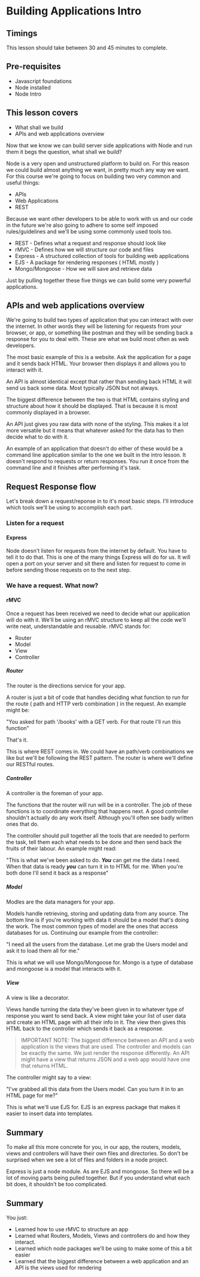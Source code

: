 # Building Applications Intro

## Timings

This lesson should take between 30 and 45 minutes to complete.

## Pre-requisites

* Javascript foundations
* Node installed
* Node Intro

## This lesson covers

* What shall we build
* APIs and web applications overview

Now that we know we can build server side applications with Node and run them it begs the question, what shall we build?

Node is a very open and unstructured platform to build on. For this reason we could build almost anything we want, in pretty much any way we want. For this course we're going to focus on building two very common and useful things:

* APIs
* Web Applications
* REST

Because we want other developers to be able to work with us and our code in the future we're also going to adhere to some self imposed rules/guidelines and we'll be using some commonly used tools too.

* REST - Defines what a request and response should look like
* rMVC - Defines how we will structure our code and files
* Express - A structured collection of tools for building web applications
* EJS - A package for rendering responses ( HTML mostly )
* Mongo/Mongoose - How we will save and retrieve data

Just by pulling together these five things we can build some very powerful applications. 

## APIs and web applications overview

We're going to build two types of application that you can interact with over the internet. In other words they will be listening for requests from your browser, or app, or something like postman and they will be sending back a response for you to deal with. These are what we build most often as web developers. 

The most basic example of this is a website. Ask the application for a page and it sends back HTML. Your browser then displays it and allows you to interact with it.

An API is almost identical except that rather than sending back HTML it will send us back some data. Most typically JSON but not always.

The biggest difference between the two is that HTML contains styling and structure about how it should be displayed. That is because it is most commonly displayed in a browser.

An API just gives you raw data with none of the styling. This makes it a lot more versatile but it means that whatever asked for the data has to then decide what to do with it.

An example of an application that doesn't do either of these would be a command line application similar to the one we built in the intro lesson. It doesn't respond to requests or return responses. You run it once from the command line and it finishes after performing it's task.


## Request Response flow

Let's break down a request/reponse in to it's most basic steps. I'll introduce which tools we'll be using to accomplish each part.

### Listen for a request

#### Express

Node doesn't listen for requests from the internet by default. You have to tell it to do that. This is one of the many things Express will do for us. It will open a port on your server and sit there and listen for request to come in before sending those requests on to the next step.

### We have a request. What now?

#### rMVC

Once a request has been received we need to decide what our application will do with it. We'll be using an rMVC structure to keep all the code we'll write neat, understandable and reusable. rMVC stands for:

* Router
* Model
* View
* Controller

##### Router

The router is the directions service for your app.

A router is just a bit of code that handles deciding what function to run for the route ( path and HTTP verb combination ) in the request. An example might be:

"You asked for path '/books' with a GET verb. For that route I'll run this function"

That's it. 

This is where REST comes in. We could have an path/verb combinations we like but we'll be following the REST pattern. The router is where we'll define our RESTful routes.

##### Controller 

A controller is the foreman of your app. 

The functions that the router will run will be in a controller. The job of these functions is to coordinate everything that happens next. A good controller shouldn't actually do any work itself. Although you'll often see badly written ones that do.

The controller should pull together all the tools that are needed to perform the task, tell them each what needs to be done and then send back the fruits of their labour. An example might read: 

"This is what we've been asked to do. ***You*** can get me the data I need. When that data is ready ***you*** can turn it in to HTML for me. When you're both done I'll send it back as a response"

##### Model

Modles are the data managers for your app.

Models handle retrieving, storing and updating data from any source. The bottom line is if you're working with data it should be a model that's doing the work. The most common types of model are the ones that access databases for us. Continuing our example from the controller:

"I need all the users from the database. Let me grab the Users model and ask it to load them all for me."

This is what we will use Mongo/Mongoose for. Mongo is a type of database and mongoose is a model that interacts with it.

##### View

A view is like a decorator.

Views handle turning the data they've been given in to whatever type of response you want to send back. A view might take your list of user data and create an HTML page with all their info in it. The view then gives this HTML back to the controller which sends it back as a response.

> IMPORTANT NOTE: The biggest difference between an API and a web application is the views that are used. The controller and models can be exactly the same. We just render the response differently. An API might have a view that returns JSON and a web app would have one that returns HTML.

The controller might say to a view:

"I've grabbed all this data from the Users model. Can you turn it in to an HTML page for me?" 

This is what we'll use EJS for. EJS is an express package that makes it easier to insert data into templates.

## Summary

To make all this more concrete for you, in our app, the routers, models, views and controllers will have their own files and directories. So don't be surprised when we see a lot of files and folders in a node project. 

Express is just a node module. As are EJS and mongoose. So there will be a lot of moving parts being pulled together. But if you understand what each bit does, it shouldn't be too complicated.

 
## Summary

You just:

* Learned how to use rMVC to structure an app
* Learned what Routers, Models, Views and controllers do and how they interact.
* Learned which node packages we'll be using to make some of this a bit easier
* Learned that the biggest difference between a web application and an API is the views used for rendering












 

















